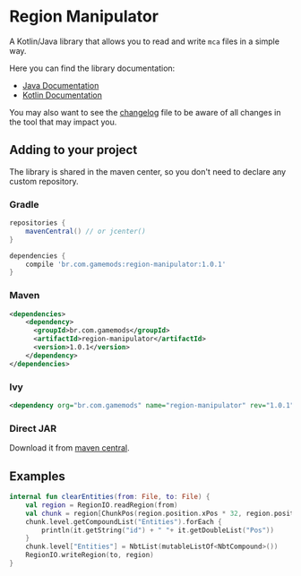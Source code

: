 # Region Manipulator
A Kotlin/Java library that allows you to read and write `mca` files in a simple way.

Here you can find the library documentation:
* [Java Documentation](https://gamemodsbr.github.io/Region-Manipulator/javadoc)
* [Kotlin Documentation](https://gamemodsbr.github.io/Region-Manipulator/kdoc/br.com.gamemods.regionmanipulator/index.html)


You may also want to see the [changelog](CHANGELOG.md) file to be aware of all changes in the tool that may impact you.

## Adding to your project
The library is shared in the maven center, so you don't need to declare any custom repository.

### Gradle
```groovy
repositories {
    mavenCentral() // or jcenter()
}

dependencies {
    compile 'br.com.gamemods:region-manipulator:1.0.1'
}
```

### Maven
```xml
<dependencies>
    <dependency>
      <groupId>br.com.gamemods</groupId>
      <artifactId>region-manipulator</artifactId>
      <version>1.0.1</version>
    </dependency>
</dependencies>
```

### Ivy
```xml
<dependency org="br.com.gamemods" name="region-manipulator" rev="1.0.1"/>
```

### Direct JAR
Download it from [maven central](http://central.maven.org/maven2/br/com/gamemods/region-manipulator/).

## Examples
```kotlin
internal fun clearEntities(from: File, to: File) {
    val region = RegionIO.readRegion(from)
    val chunk = region[ChunkPos(region.position.xPos * 32, region.position.zPos * 32)] ?: return
    chunk.level.getCompoundList("Entities").forEach { 
        println(it.getString("id") + " "+ it.getDoubleList("Pos"))
    }
    chunk.level["Entities"] = NbtList(mutableListOf<NbtCompound>())
    RegionIO.writeRegion(to, region)
}
```
